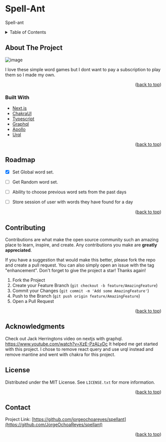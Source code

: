 # Spell-Ant
Spell-ant


<!-- TABLE OF CONTENTS -->
<details>
  <summary>Table of Contents</summary>
  <ol>
    <li>
      <a href="#about-the-project">About The Project</a>
      <ul>
        <li><a href="#built-with">Built With</a></li>
      </ul>
    <li><a href="#roadmap">Roadmap</a></li>
    <li><a href="#contributing">Contributing</a></li>
    <li><a href="#license">License</a></li>
    <li><a href="#contact">Contact</a></li>
    <li><a href="#acknowledgments">Acknowledgments</a></li>
  </ol>
</details>



<!-- ABOUT THE PROJECT -->
## About The Project

![image](https://user-images.githubusercontent.com/60721681/167246533-2366419f-1a21-4294-b179-8597e022d1aa.png)


I love these simple word games but I dont want to pay a subscription to play them so I made my own. 
<br />


<p align="right">(<a href="#top">back to top</a>)</p>



### Built With


* [Next.js](https://nextjs.org/)
* [ChakraUI](https://chakra-ui.com/)
* [Typescript](https://www.typescriptlang.org/)
* [Graphql](https://graphql.org/)
* [Apollo](https://www.apollographql.com/docs/apollo-server/)
* [Urql](https://formidable.com/open-source/urql/)

<p align="right">(<a href="#top">back to top</a>)</p>


<!-- ROADMAP -->
## Roadmap

- [X] Set Global word set.
- [ ] Get Random word set. 
- [ ] Ability to choose previous word sets from the past days
- [ ] Store session of user with words they have found for a day




<p align="right">(<a href="#top">back to top</a>)</p>



<!-- CONTRIBUTING -->
## Contributing

Contributions are what make the open source community such an amazing place to learn, inspire, and create. Any contributions you make are **greatly appreciated**.

If you have a suggestion that would make this better, please fork the repo and create a pull request. You can also simply open an issue with the tag "enhancement".
Don't forget to give the project a star! Thanks again!

1. Fork the Project
2. Create your Feature Branch (`git checkout -b feature/AmazingFeature`)
3. Commit your Changes (`git commit -m 'Add some AmazingFeature'`)
4. Push to the Branch (`git push origin feature/AmazingFeature`)
5. Open a Pull Request

<p align="right">(<a href="#top">back to top</a>)</p>


## Acknowledgments

Check out Jack Herringtons video on nextjs with graphql. https://www.youtube.com/watch?v=XzE-PzALyDc
It helped me get started with this project. I chose to remove react query and use urql instead and remove mantine and went with chakra for this project. 

<!-- LICENSE -->
## License

Distributed under the MIT License. See `LICENSE.txt` for more information.

<p align="right">(<a href="#top">back to top</a>)</p>



<!-- CONTACT -->
## Contact

Project Link: [https://github.com/jorgeochoareyes/spellant](https://github.com/JorgeOchoaReyes/spellant)

<p align="right">(<a href="#top">back to top</a>)</p>
